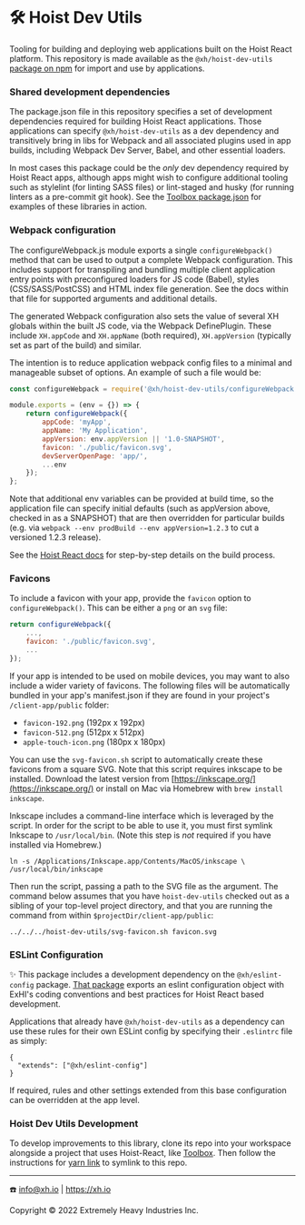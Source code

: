 # 🛠️ Hoist Dev Utils

Tooling for building and deploying web applications built on the Hoist React platform. This
repository is made available as the `@xh/hoist-dev-utils`
[package on npm](https://www.npmjs.com/package/@xh/hoist-dev-utils) for import and use by
applications.

### Shared development dependencies

The package.json file in this repository specifies a set of development dependencies required for
building Hoist React applications. Those applications can specify `@xh/hoist-dev-utils` as a dev
dependency and transitively bring in libs for Webpack and all associated plugins used in app builds,
including Webpack Dev Server, Babel, and other essential loaders.

In most cases this package could be the _only_ dev dependency required by Hoist React apps, although
apps might wish to configure additional tooling such as stylelint (for linting SASS files) or
lint-staged and husky (for running linters as a pre-commit git hook). See the
[Toolbox package.json](https://github.com/xh/toolbox/blob/develop/client-app/package.json) for
examples of these libraries in action.

### Webpack configuration

The configureWebpack.js module exports a single `configureWebpack()` method that can be used to
output a complete Webpack configuration. This includes support for transpiling and bundling multiple
client application entry points with preconfigured loaders for JS code (Babel), styles
(CSS/SASS/PostCSS) and HTML index file generation. See the docs within that file for supported
arguments and additional details.

The generated Webpack configuration also sets the value of several XH globals within the built JS
code, via the Webpack DefinePlugin. These include `XH.appCode` and `XH.appName` (both required),
`XH.appVersion` (typically set as part of the build) and similar.

The intention is to reduce application webpack config files to a minimal and manageable subset of
options. An example of such a file would be:

```javascript
const configureWebpack = require('@xh/hoist-dev-utils/configureWebpack');

module.exports = (env = {}) => {
    return configureWebpack({
        appCode: 'myApp',
        appName: 'My Application',
        appVersion: env.appVersion || '1.0-SNAPSHOT',
        favicon: './public/favicon.svg',
        devServerOpenPage: 'app/',
        ...env
    });
};
```

Note that additional env variables can be provided at build time, so the application file can
specify initial defaults (such as appVersion above, checked in as a SNAPSHOT) that are then
overridden for particular builds (e.g. via `webpack --env prodBuild --env appVersion=1.2.3` to cut a
versioned 1.2.3 release).

See the [Hoist React docs](https://github.com/xh/hoist-react/blob/develop/docs/build-and-deploy.md)
for step-by-step details on the build process.

### Favicons

To include a favicon with your app, provide the `favicon` option to `configureWebpack()`. This can be either
a `png` or an `svg` file:

```javascript
return configureWebpack({
    ...,
    favicon: './public/favicon.svg',
    ...
});
```

If your app is intended to be used on mobile devices, you may want to also include a wider variety of favicons.
The following files will be automatically bundled in your app's manifest.json if they are found in your project's
`/client-app/public` folder:

+ `favicon-192.png` (192px x 192px)
+ `favicon-512.png` (512px x 512px)
+ `apple-touch-icon.png` (180px x 180px)

You can use the `svg-favicon.sh` script to automatically create these favicons from a square SVG. Note that this script
requires inkscape to be installed. Download the latest version from [https://inkscape.org/](https://inkscape.org/) or
install on Mac via Homebrew with `brew install inkscape`.

Inkscape includes a command-line interface which is leveraged by the script. In order for the script to be able to use
it, you must first symlink Inkscape to `/usr/local/bin`. (Note this step is _not_ required if you have installed via
Homebrew.)

```shell
ln -s /Applications/Inkscape.app/Contents/MacOS/inkscape \
/usr/local/bin/inkscape
```

Then run the script, passing a path to the SVG file as the argument. The command below assumes that you have 
`hoist-dev-utils` checked out as a sibling of your top-level project directory, and that you are running the command 
from within `$projectDir/client-app/public`: 

```shell
../../../hoist-dev-utils/svg-favicon.sh favicon.svg
```

### ESLint Configuration

✨ This package includes a development dependency on the `@xh/eslint-config` package.
[That package](https://github.com/xh/eslint-config) exports an eslint configuration object with
ExHI's coding conventions and best practices for Hoist React based development.

Applications that already have `@xh/hoist-dev-utils` as a dependency can use these rules for their
own ESLint config by specifying their `.eslintrc` file as simply:

```
{
  "extends": ["@xh/eslint-config"]
}
```

If required, rules and other settings extended from this base configuration can be overridden at the
app level.

### Hoist Dev Utils Development

To develop improvements to this library, clone its repo into your workspace alongside a project 
that uses Hoist-React, like [Toolbox](https://github.com/xh/toolbox).  Then follow the instructions for 
[yarn link](https://classic.yarnpkg.com/lang/en/docs/cli/link/) to symlink to this repo.

------------------------------------------

☎️ info@xh.io | <https://xh.io>

Copyright © 2022 Extremely Heavy Industries Inc.
